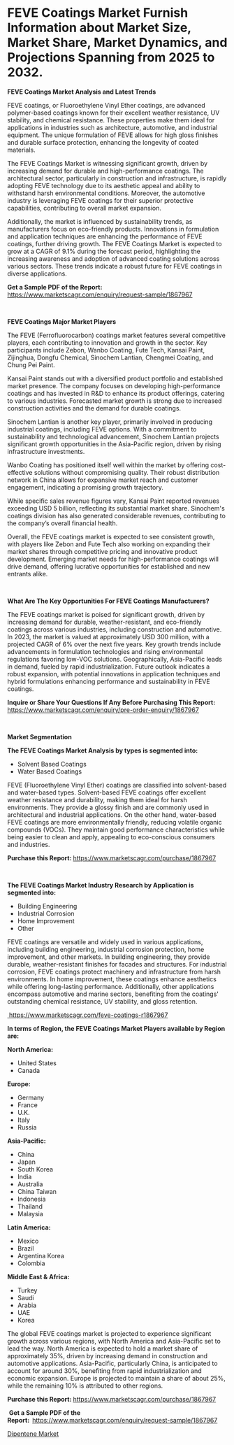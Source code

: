 <p><h1>FEVE Coatings Market Furnish Information about Market Size, Market Share, Market Dynamics, and Projections Spanning from 2025 to 2032.</h1></p><p><strong>FEVE Coatings Market Analysis and Latest Trends</strong></p>
<p><p>FEVE coatings, or Fluoroethylene Vinyl Ether coatings, are advanced polymer-based coatings known for their excellent weather resistance, UV stability, and chemical resistance. These properties make them ideal for applications in industries such as architecture, automotive, and industrial equipment. The unique formulation of FEVE allows for high gloss finishes and durable surface protection, enhancing the longevity of coated materials.</p><p>The FEVE Coatings Market is witnessing significant growth, driven by increasing demand for durable and high-performance coatings. The architectural sector, particularly in construction and infrastructure, is rapidly adopting FEVE technology due to its aesthetic appeal and ability to withstand harsh environmental conditions. Moreover, the automotive industry is leveraging FEVE coatings for their superior protective capabilities, contributing to overall market expansion.</p><p>Additionally, the market is influenced by sustainability trends, as manufacturers focus on eco-friendly products. Innovations in formulation and application techniques are enhancing the performance of FEVE coatings, further driving growth. The FEVE Coatings Market is expected to grow at a CAGR of 9.1% during the forecast period, highlighting the increasing awareness and adoption of advanced coating solutions across various sectors. These trends indicate a robust future for FEVE coatings in diverse applications.</p></p>
<p><strong>Get a Sample PDF of the Report:&nbsp;</strong> <a href="https://www.marketscagr.com/enquiry/request-sample/1867967?utm_campaign=2959&utm_medium=2&utm_source=Github&utm_content=ia&utm_term=01042025&utm_id=feve-coatings">https://www.marketscagr.com/enquiry/request-sample/1867967</a></p>
<p>&nbsp;</p>
<p><strong>FEVE Coatings Major Market Players</strong></p>
<p><p>The FEVE (Ferrofluorocarbon) coatings market features several competitive players, each contributing to innovation and growth in the sector. Key participants include Zebon, Wanbo Coating, Fute Tech, Kansai Paint, Zijinghua, Dongfu Chemical, Sinochem Lantian, Chengmei Coating, and Chung Pei Paint.</p><p>Kansai Paint stands out with a diversified product portfolio and established market presence. The company focuses on developing high-performance coatings and has invested in R&D to enhance its product offerings, catering to various industries. Forecasted market growth is strong due to increased construction activities and the demand for durable coatings.</p><p>Sinochem Lantian is another key player, primarily involved in producing industrial coatings, including FEVE options. With a commitment to sustainability and technological advancement, Sinochem Lantian projects significant growth opportunities in the Asia-Pacific region, driven by rising infrastructure investments.</p><p>Wanbo Coating has positioned itself well within the market by offering cost-effective solutions without compromising quality. Their robust distribution network in China allows for expansive market reach and customer engagement, indicating a promising growth trajectory.</p><p>While specific sales revenue figures vary, Kansai Paint reported revenues exceeding USD 5 billion, reflecting its substantial market share. Sinochem's coatings division has also generated considerable revenues, contributing to the company’s overall financial health.</p><p>Overall, the FEVE coatings market is expected to see consistent growth, with players like Zebon and Fute Tech also working on expanding their market shares through competitive pricing and innovative product development. Emerging market needs for high-performance coatings will drive demand, offering lucrative opportunities for established and new entrants alike.</p></p>
<p>&nbsp;</p>
<p><strong>What Are The Key Opportunities For FEVE Coatings Manufacturers?</strong></p>
<p><p>The FEVE coatings market is poised for significant growth, driven by increasing demand for durable, weather-resistant, and eco-friendly coatings across various industries, including construction and automotive. In 2023, the market is valued at approximately USD 300 million, with a projected CAGR of 6% over the next five years. Key growth trends include advancements in formulation technologies and rising environmental regulations favoring low-VOC solutions. Geographically, Asia-Pacific leads in demand, fueled by rapid industrialization. Future outlook indicates a robust expansion, with potential innovations in application techniques and hybrid formulations enhancing performance and sustainability in FEVE coatings.</p></p>
<p><strong>Inquire or Share Your Questions If Any Before Purchasing This Report:</strong> <a href="https://www.marketscagr.com/enquiry/pre-order-enquiry/1867967?utm_campaign=2959&utm_medium=2&utm_source=Github&utm_content=ia&utm_term=01042025&utm_id=feve-coatings">https://www.marketscagr.com/enquiry/pre-order-enquiry/1867967</a></p>
<p>&nbsp;</p>
<p><strong>Market Segmentation</strong></p>
<p><strong>The FEVE Coatings Market Analysis by types is segmented into:</strong></p>
<p><ul><li>Solvent Based Coatings</li><li>Water Based Coatings</li></ul></p>
<p><p>FEVE (Fluoroethylene Vinyl Ether) coatings are classified into solvent-based and water-based types. Solvent-based FEVE coatings offer excellent weather resistance and durability, making them ideal for harsh environments. They provide a glossy finish and are commonly used in architectural and industrial applications. On the other hand, water-based FEVE coatings are more environmentally friendly, reducing volatile organic compounds (VOCs). They maintain good performance characteristics while being easier to clean and apply, appealing to eco-conscious consumers and industries.</p></p>
<p><strong>Purchase this Report:&nbsp;</strong><a href="https://www.marketscagr.com/purchase/1867967?utm_campaign=2959&utm_medium=2&utm_source=Github&utm_content=ia&utm_term=01042025&utm_id=feve-coatings">https://www.marketscagr.com/purchase/1867967</a></p>
<p>&nbsp;</p>
<p><strong>The FEVE Coatings Market Industry Research by Application is segmented into:</strong></p>
<p><ul><li>Building Engineering</li><li>Industrial Corrosion</li><li>Home Improvement</li><li>Other</li></ul></p>
<p><p>FEVE coatings are versatile and widely used in various applications, including building engineering, industrial corrosion protection, home improvement, and other markets. In building engineering, they provide durable, weather-resistant finishes for facades and structures. For industrial corrosion, FEVE coatings protect machinery and infrastructure from harsh environments. In home improvement, these coatings enhance aesthetics while offering long-lasting performance. Additionally, other applications encompass automotive and marine sectors, benefiting from the coatings' outstanding chemical resistance, UV stability, and gloss retention.</p></p>
<p><a href="https://www.marketscagr.com/feve-coatings-r1867967?utm_campaign=2959&utm_medium=2&utm_source=Github&utm_content=ia&utm_term=01042025&utm_id=feve-coatings">&nbsp;https://www.marketscagr.com/feve-coatings-r1867967</a></p>
<p><strong>In terms of Region, the FEVE Coatings Market Players available by Region are:</strong></p>
<p>
    <p> <strong> North America: </strong>
        <ul>
            <li>United States</li>
            <li>Canada</li>
        </ul>
        </p> 
    <p> <strong> Europe: </strong>
        <ul>
            <li>Germany</li>
            <li>France</li>
            <li>U.K.</li>
            <li>Italy</li>
            <li>Russia</li>
        </ul>
        </p> 
    <p> <strong> Asia-Pacific: </strong>
        <ul>
            <li>China</li>
            <li>Japan</li>
            <li>South Korea</li>
            <li>India</li>
            <li>Australia</li>
            <li>China Taiwan</li>
            <li>Indonesia</li>
            <li>Thailand</li>
            <li>Malaysia</li>
        </ul>
        </p> 
    <p> <strong> Latin America: </strong>
        <ul>
            <li>Mexico</li>
            <li>Brazil</li>
            <li>Argentina Korea</li>
            <li>Colombia</li>
        </ul>
        </p> 
    <p> <strong> Middle East & Africa: </strong>
        <ul>
            <li>Turkey</li>
            <li>Saudi</li>
            <li>Arabia</li>
            <li>UAE</li>
            <li>Korea</li>
        </ul>
    </p>
    </p>
<p><p>The global FEVE coatings market is projected to experience significant growth across various regions, with North America and Asia-Pacific set to lead the way. North America is expected to hold a market share of approximately 35%, driven by increasing demand in construction and automotive applications. Asia-Pacific, particularly China, is anticipated to account for around 30%, benefiting from rapid industrialization and economic expansion. Europe is projected to maintain a share of about 25%, while the remaining 10% is attributed to other regions.</p></p>
<p><strong>Purchase this Report: </strong><a href="https://www.marketscagr.com/purchase/1867967?utm_campaign=2959&utm_medium=2&utm_source=Github&utm_content=ia&utm_term=01042025&utm_id=feve-coatings">https://www.marketscagr.com/purchase/1867967</a></p>
<p>&nbsp;<strong>Get a Sample PDF of the Report:&nbsp;&nbsp;</strong><a href="https://www.marketscagr.com/enquiry/request-sample/1867967?utm_campaign=2959&utm_medium=2&utm_source=Github&utm_content=ia&utm_term=01042025&utm_id=feve-coatings">https://www.marketscagr.com/enquiry/request-sample/1867967</a></p>
<p><strong></strong></p>
<p><p><a href="https://github.com/haaszgettre6/Market-Research-Report-List-1/blob/main/dipentene-market.md?utm_campaign=2959&utm_medium=2&utm_source=Github&utm_content=ia&utm_term=01042025&utm_id=feve-coatings">Dipentene Market</a></p></p>